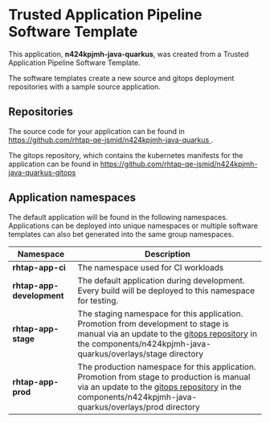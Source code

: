 # Trusted Application Pipeline Software Template

This application, **n424kpjmh-java-quarkus**, was created from a Trusted Application Pipeline Software Template.

The software templates create a new source and gitops deployment repositories with a sample source application. 

## Repositories

The source code for your application can be found in [https://github.com/rhtap-qe-jsmid/n424kpjmh-java-quarkus ](https://github.com/rhtap-qe-jsmid/n424kpjmh-java-quarkus ).
 
The gitops repository, which contains the kubernetes manifests for the application can be found in 
[https://github.com/rhtap-qe-jsmid/n424kpjmh-java-quarkus-gitops ](https://github.com/rhtap-qe-jsmid/n424kpjmh-java-quarkus-gitops ) 

## Application namespaces 

The default application will be found in the following namespaces. Applications can be deployed into unique namespaces or multiple software templates can also bet generated into the same group namespaces.  

|  Namespace   |  Description   |  
| -------- | -------- |
| **rhtap-app-ci** | The namespace used for CI workloads |
| **rhtap-app-development** | The default application during development. Every build will be deployed to this namespace for testing. |
| **rhtap-app-stage** | The staging namespace for this application. Promotion from development to stage is manual via an update to the [gitops repository](https://github.com/rhtap-qe-jsmid/n424kpjmh-java-quarkus-gitops ) in the components/n424kpjmh-java-quarkus/overlays/stage directory |
| **rhtap-app-prod** | The production namespace for this application. Promotion from stage to production is manual via an update to the [gitops repository](https://github.com/rhtap-qe-jsmid/n424kpjmh-java-quarkus-gitops ) in the components/n424kpjmh-java-quarkus/overlays/prod directory |